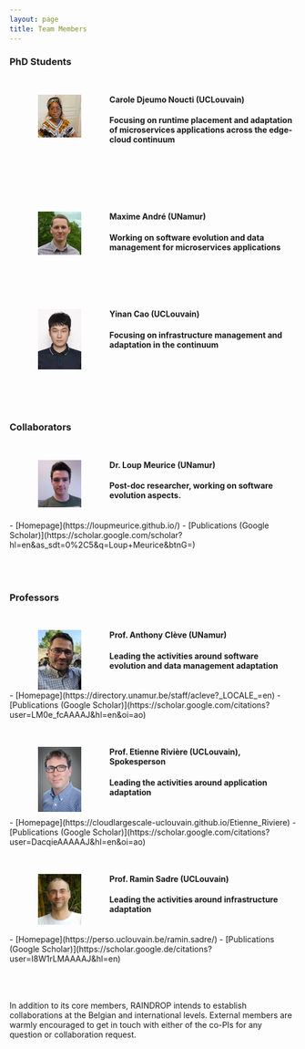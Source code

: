 ```yaml
---
layout: page
title: Team Members
---
```


### PhD Students

<br/>

**<img src="/images/carole.jpg" height="15%" width="15%" style="float: left; margin: 0px 50px;">Carole Djeumo Noucti (UCLouvain)**
<h4>Focusing on runtime placement and adaptation of microservices applications across the edge-cloud continuum</h4>
<br/>
<br/>
<br/>
<br/>
<br/>

**<img src="/images/maxime.jpg" height="15%" width="15%" style="float: left; margin: 0px 50px;">Maxime André (UNamur)**
<h4>Working on software evolution and data management for microservices applications</h4>

<br/>
<br/>
<br/>
<br/>

**<img src="/images/yinan.jpg" height="15%" width="15%" style="float: left; margin: 0px 50px;">Yinan Cao (UCLouvain)**
<h4>Focusing on infrastructure management and adaptation in the continuum</h4>
<br/>
<br/>
<br/>
<br/>
<br/>

### Collaborators

<br/>

**<img src="/images/loup.jpg" height="15%" width="15%" style="float: left; margin: 0px 50px;">Dr. Loup Meurice (UNamur)**
<h4>Post-doc researcher, working on software evolution aspects.</h4>
<br/>
- [Homepage](https://loupmeurice.github.io/)
- [Publications (Google Scholar)](https://scholar.google.com/scholar?hl=en&as_sdt=0%2C5&q=Loup+Meurice&btnG=)
<br/>
<br/>
<br/>
<br/>


### Professors
<br/>

**<img src="/images/anthony.jpg" height="15%" width="15%" style="float: left; margin: 0px 50px;">Prof. Anthony Clève (UNamur)**
<h4>Leading the activities around software evolution and data management adaptation</h4>
<br/>
- [Homepage](https://directory.unamur.be/staff/acleve?_LOCALE_=en)
- [Publications (Google Scholar)](https://scholar.google.com/citations?user=LM0e_fcAAAAJ&hl=en&oi=ao)

<br/>
<br/>
<br/>

**<img src="/images/etienne.jpg" height="15%" width="15%" style="float: left; margin: 0px 50px;">Prof. Etienne Rivière (UCLouvain), Spokesperson**
<h4>Leading the activities around application adaptation</h4>
<br/>
- [Homepage](https://cloudlargescale-uclouvain.github.io/Etienne_Riviere)
- [Publications (Google Scholar)](https://scholar.google.com/citations?user=DacqieAAAAAJ&hl=en&oi=ao)

<br/>
<br/>
<br/>

**<img src="/images/ramin.jpg" height="15%" width="15%" style="float: left; margin: 0px 50px;">Prof. Ramin Sadre (UCLouvain)**
<h4>Leading the activities around infrastructure adaptation</h4>
<br/>
- [Homepage](https://perso.uclouvain.be/ramin.sadre/)
- [Publications (Google Scholar)](https://scholar.google.de/citations?user=I8W1rLMAAAAJ&hl=en)

<br/>
<br/>
<br/>
<br/>

<p class="message">
    In addition to its core members, RAINDROP intends to establish collaborations at the Belgian and international levels. External members are warmly encouraged to get in touch with either of the co-PIs for any question or collaboration request.
</p>


